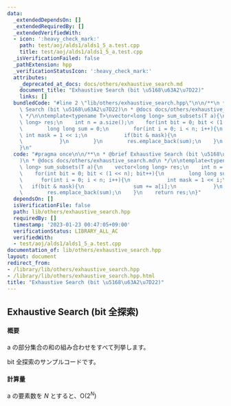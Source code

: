 ```yaml
---
data:
  _extendedDependsOn: []
  _extendedRequiredBy: []
  _extendedVerifiedWith:
  - icon: ':heavy_check_mark:'
    path: test/aoj/alds1/alds1_5_a.test.cpp
    title: test/aoj/alds1/alds1_5_a.test.cpp
  _isVerificationFailed: false
  _pathExtension: hpp
  _verificationStatusIcon: ':heavy_check_mark:'
  attributes:
    _deprecated_at_docs: docs/others/exhaustive_search.md
    document_title: "Exhaustive Search (bit \u5168\u63A2\u7D22)"
    links: []
  bundledCode: "#line 2 \"lib/others/exhaustive_search.hpp\"\n\n/**\n * @brief Exhaustive\
    \ Search (bit \u5168\u63A2\u7D22)\n * @docs docs/others/exhaustive_search.md\n\
    \ */\n\ntemplate<typename T>\nvector<long long> sum_subsets(T a){\n    vector<long\
    \ long> res;\n    int n = a.size();\n    for(int bit = 0; bit < (1 << n); bit++){\n\
    \        long long sum = 0;\n        for(int i = 0; i < n; i++){\n           \
    \ int mask = 1 << i;\n            if(bit & mask){\n                sum += a[i];\n\
    \            }\n        }\n        res.emplace_back(sum);\n    }\n    return res;\n\
    }\n"
  code: "#pragma once\n\n/**\n * @brief Exhaustive Search (bit \u5168\u63A2\u7D22\
    )\n * @docs docs/others/exhaustive_search.md\n */\n\ntemplate<typename T>\nvector<long\
    \ long> sum_subsets(T a){\n    vector<long long> res;\n    int n = a.size();\n\
    \    for(int bit = 0; bit < (1 << n); bit++){\n        long long sum = 0;\n  \
    \      for(int i = 0; i < n; i++){\n            int mask = 1 << i;\n         \
    \   if(bit & mask){\n                sum += a[i];\n            }\n        }\n\
    \        res.emplace_back(sum);\n    }\n    return res;\n}"
  dependsOn: []
  isVerificationFile: false
  path: lib/others/exhaustive_search.hpp
  requiredBy: []
  timestamp: '2023-01-23 00:47:05+09:00'
  verificationStatus: LIBRARY_ALL_AC
  verifiedWith:
  - test/aoj/alds1/alds1_5_a.test.cpp
documentation_of: lib/others/exhaustive_search.hpp
layout: document
redirect_from:
- /library/lib/others/exhaustive_search.hpp
- /library/lib/others/exhaustive_search.hpp.html
title: "Exhaustive Search (bit \u5168\u63A2\u7D22)"
---
```

## Exhaustive Search (bit 全探索)

#### 概要

a の部分集合の和の組み合わせをすべて列挙します。

bit 全探索のサンプルコードです。

#### 計算量

a の要素数を $N$ とすると、$\mathrm{O}(2^N)$